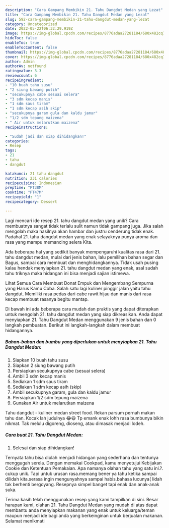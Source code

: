 ```yaml
---
description: "Cara Gampang Membikin 21. Tahu Dangdut Medan yang Lezat"
title: "Cara Gampang Membikin 21. Tahu Dangdut Medan yang Lezat"
slug: 592-cara-gampang-membikin-21-tahu-dangdut-medan-yang-lezat
category: Uncategorized
date: 2022-05-22T06:32:29.919Z
image: https://img-global.cpcdn.com/recipes/8776adaa27281184/680x482cq70/21-tahu-dangdut-medan-foto-resep-utama.jpg
hideToc: false
enableToc: true
enableTocContent: false
thumbnail: https://img-global.cpcdn.com/recipes/8776adaa27281184/680x482cq70/21-tahu-dangdut-medan-foto-resep-utama.jpg
cover: https://img-global.cpcdn.com/recipes/8776adaa27281184/680x482cq70/21-tahu-dangdut-medan-foto-resep-utama.jpg
author: Admin
authorAv: notfound
ratingvalue: 3.3
reviewcount: 6
recipeingredient:
- "10 buah tahu susu"
- "2 siung bawang putih"
- "secukupnya cabe sesuai selera"
- "3 sdm kecap manis"
- "1 sdm saus tiram"
- "1 sdm kecap asih skip"
- "secukupnya garam gula dan kaldu jamur"
- "1/2 sdm tepung maizena"
- " Air untuk melarutkan maizena"
recipeinstructions:

- "Sudah jadi dan siap dihidangkan!"
categories:
- Resep
tags:
- 21
- tahu
- dangdut

katakunci: 21 tahu dangdut 
nutrition: 231 calories
recipecuisine: Indonesian
preptime: "PT38M"
cooktime: "PT47M"
recipeyield: "1"
recipecategory: Dessert

---
```





Lagi mencari ide resep 21. tahu dangdut medan yang unik? Cara membuatnya sangat tidak terlalu sulit namun tidak gampang juga. Jika salah mengolah maka hasilnya akan hambar dan justru cenderung tidak enak. Padahal 21. tahu dangdut medan yang enak selayaknya punya aroma dan rasa yang mampu memancing selera Kita.





Ada beberapa hal yang sedikit banyak mempengaruhi kualitas rasa dari 21. tahu dangdut medan, mulai dari jenis bahan, lalu pemilihan bahan segar dan Bagus, sampai cara membuat dan menghidangkannya. Tidak usah pusing kalau hendak menyiapkan 21. tahu dangdut medan yang enak,      asal sudah tahu triknya maka hidangan ini bisa menjadi sajian istimewa.














Lihat Semua Cara Membuat Donat Empuk dan Mengembang Sempurna yang Harus Kamu Coba. Salah satu lagi kuliner pinggir jalan yaitu tahu dangdut. Memiliki rasa pedas dari cabe rawit hijau dan manis dari rasa kecap membuat rasanya begitu mantap.






Di bawah ini ada beberapa cara mudah dan praktis yang dapat diterapkan untuk mengolah 21. tahu dangdut medan yang siap dikreasikan. Anda dapat menyiapkan 21. Tahu Dangdut Medan menggunakan 9 jenis bahan dan 0 langkah pembuatan. Berikut ini langkah-langkah dalam membuat hidangannya.

<!--inarticleads1-->

##### Bahan-bahan dan bumbu yang diperlukan untuk menyiapkan 21. Tahu Dangdut Medan:

1. Siapkan 10 buah tahu susu
1. Siapkan 2 siung bawang putih
1. Persiapkan secukupnya cabe (sesuai selera)
1. Ambil 3 sdm kecap manis
1. Sediakan 1 sdm saus tiram
1. Sediakan 1 sdm kecap asih (skip)
1. Ambil secukupnya garam, gula dan kaldu jamur
1. Persiapkan 1/2 sdm tepung maizena
1. Gunakan  Air untuk melarutkan maizena


Tahu dangdut - kuliner medan street food. Rekan parsum pernah makan tahu dan. Kocak lah judulnya 😂😆 Tp emank enak lohh rasa bumbunya bikin nikmat. Tak melulu digoreng, dioseng, atau dimasak menjadi lodeh. 

<!--inarticleads2-->

##### Cara buat 21. Tahu Dangdut Medan:


1. Selesai dan siap dihidangkan!

Ternyata tahu bisa diolah menjadi hidangan yang sederhana dan tentunya menggugah serela. Dengan memakai Cookpad, kamu menyetujui Kebijakan Cookie dan Ketentuan Pemakaian. Apa namanya olahan tahu yang satu ini.?. cukup unik. Tapi untuk urusan rasa.memang bener ya tahu ketika sampai dilidah kita.serasa ingin mengunyahnya sampai habis.bahasa lucunya( lidah tak berhenti bergoyang. Resepnya simpel banget tapi enak dan anak-anak suka. 

Terima kasih telah menggunakan resep yang kami tampilkan di sini. Besar harapan kami, olahan 21. Tahu Dangdut Medan yang mudah di atas dapat membantu anda menyiapkan makanan yang enak untuk keluarga/teman maupun menjadi ide bagi anda yang berkeinginan untuk berjualan makanan. Selamat menikmati
